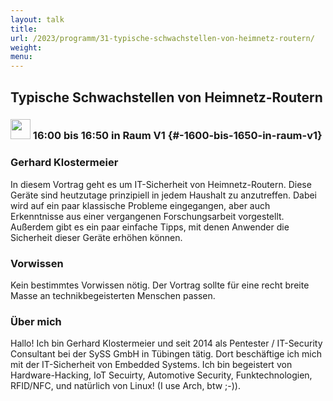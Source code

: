 ```yaml
---
layout: talk
title:
url: /2023/programm/31-typische-schwachstellen-von-heimnetz-routern/
weight:
menu:
---
```

## Typische Schwachstellen von Heimnetz-Routern

### <img height = "32" src="../../../images/talk.svg"> 16:00 bis 16:50 in Raum V1 {#-1600-bis-1650-in-raum-v1}

### Gerhard Klostermeier

In diesem Vortrag geht es um IT-Sicherheit von Heimnetz-Routern. Diese Geräte sind heutzutage prinzipiell in jedem Haushalt zu anzutreffen. Dabei wird auf ein paar klassische Probleme eingegangen, aber auch Erkenntnisse aus einer vergangenen Forschungsarbeit vorgestellt. Außerdem gibt es ein paar einfache Tipps, mit denen Anwender die Sicherheit dieser Geräte erhöhen können.

### Vorwissen

Kein bestimmtes Vorwissen nötig. Der Vortrag sollte für eine recht breite Masse an technikbegeisterten Menschen passen.

### Über mich

Hallo! Ich bin Gerhard Klostermeier und seit 2014 als Pentester / IT-Security Consultant bei der SySS GmbH in Tübingen tätig. Dort beschäftige ich mich mit der IT-Sicherheit von Embedded Systems. Ich bin begeistert von Hardware-Hacking, IoT Secuirty, Automotive Security, Funktechnologien, RFID/NFC, und natürlich von Linux! (I use Arch, btw ;-)).

